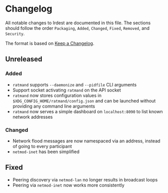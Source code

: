 # Changelog

All notable changes to Irdest are documented in this file. The
sections should follow the order `Packaging`, `Added`, `Changed`,
`Fixed`, `Removed`, and `Security`.

The format is based on [Keep a Changelog](https://keepachangelog.com/en/1.0.0/).


## Unreleased

### Added

- `ratmand` supports `--daemonize` and `--pidfile` CLI arguments
- Support socket activating `ratmand` on the API socket
- `ratmand` now stores configuration values in
  `$XDG_CONFIG_HOME/ratmand/config.json` and can be launched without
  providing any command line arguments
- `ratmand` now serves a simple dashboard on `localhost:8090` to list
  known network addresses


### Changed

- Network flood messages are now namespaced via an address, instead of
  going to every participant
- `netmod-inet` has been simplified


## Fixed

- Peering discovery via `netmod-lan` no longer results in broadcast
  loops
- Peering via `netmod-inet` now works more consistently

